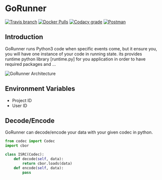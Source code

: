 # GoRunner
[![Travis branch](https://img.shields.io/travis/aiotrc/GoRunner/master.svg?style=flat-square)](https://travis-ci.org/aiotrc/GoRunner)
[![Docker Pulls](https://img.shields.io/docker/pulls/aiotrc/gorunner.svg?style=flat-square)]()
[![Codacy grade](https://img.shields.io/codacy/grade/b0b53df0a7264498a760232425be52e4.svg?style=flat-square)](https://www.codacy.com/app/1995parham/GoRunner?utm_source=github.com&amp;utm_medium=referral&amp;utm_content=aiotrc/GoRunner&amp;utm_campaign=Badge_Grade)
[![Postman](https://img.shields.io/badge/postman-documentation-orange.svg?style=flat-square)](https://documenter.getpostman.com/view/3119716/isrc-runner/7TGkuix)

## Introduction
GoRunner runs Python3 code when specific events come, but it ensure you, you will have one instance of your code in running state.
its provides runtime python library [runtime.py] for you application in order to have required packages and ...

![GoRunner Architecture](https://raw.githubusercontent.com/aiotrc/GoRunner/master/assets/GoRunner.png)

## Environment Variables
- Project ID
- User ID

## Decode/Encode
GoRunner can decode/encode your data with your given codec in python.

```python
from codec import Codec
import cbor

class ISRC(Codec):
    def decode(self, data):
        return cbor.loads(data)
    def encode(self, data):
        pass
```

